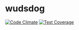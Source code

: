 # wudsdog
[![Code Climate](https://codeclimate.com/github/bmitch/wudsdog/badges/gpa.svg)](https://codeclimate.com/github/bmitch/wudsdog)
[![Test Coverage](https://codeclimate.com/github/bmitch/wudsdog/badges/coverage.svg)](https://codeclimate.com/github/bmitch/wudsdog/coverage)
